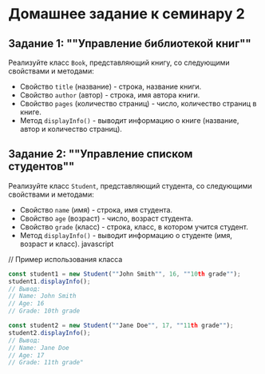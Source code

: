 # Домашнее задание к семинару 2

## Задание 1: ""Управление библиотекой книг""

Реализуйте класс `Book`, представляющий книгу, со следующими свойствами и методами:

- Свойство `title` (название) - строка, название книги.
- Свойство `author` (автор) - строка, имя автора книги.
- Свойство `pages` (количество страниц) - число, количество страниц в книге.
- Метод `displayInfo()` - выводит информацию о книге (название, автор и количество страниц).

## Задание 2: ""Управление списком студентов""

Реализуйте класс `Student`, представляющий студента, со следующими свойствами и методами:

- Свойство `name` (имя) - строка, имя студента.
- Свойство `age` (возраст) - число, возраст студента.
- Свойство `grade` (класс) - строка, класс, в котором учится студент.
- Метод `displayInfo()` - выводит информацию о студенте (имя, возраст и класс).
   javascript

// Пример использования класса

```js
const student1 = new Student(""John Smith"", 16, ""10th grade"");
student1.displayInfo();
// Вывод:
// Name: John Smith
// Age: 16
// Grade: 10th grade

const student2 = new Student(""Jane Doe"", 17, ""11th grade"");
student2.displayInfo();
// Вывод:
// Name: Jane Doe
// Age: 17
// Grade: 11th grade"
```